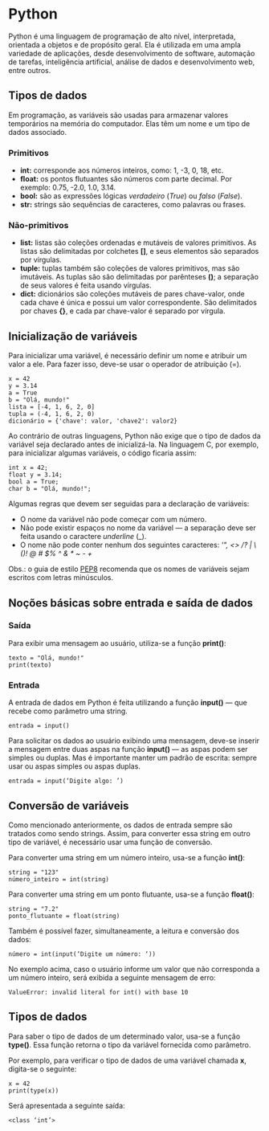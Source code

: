 # **Python**

Python é uma linguagem de programação de alto nível, interpretada, orientada a objetos e de propósito geral. Ela é utilizada em uma ampla variedade de aplicações, desde desenvolvimento de software, automação de tarefas, inteligência artificial, análise de dados e desenvolvimento web, entre outros.


## **Tipos de dados**

Em programação, as variáveis são usadas para armazenar valores temporários na memória do computador. Elas têm um nome e um tipo de dados associado.

### **Primitivos**

+ **int:** corresponde aos números inteiros, como: 1, -3, 0, 18, etc.
+ **float:** os pontos flutuantes são números com parte decimal. Por exemplo: 0.75, -2.0, 1.0, 3.14.
+ **bool:** são as expressões lógicas *verdadeiro* (*True*) ou *falso* (*False*).
+ **str:** strings são sequências de caracteres, como palavras ou frases.

### **Não-primitivos**

+ **list:** listas são coleções ordenadas e mutáveis de valores primitivos. As listas são delimitadas por colchetes __[]__, e seus elementos são separados por vírgulas.
+ **tuple:** tuplas também são coleções de valores primitivos, mas são imutáveis. As tuplas são são delimitadas por parênteses __()__; a separação de seus valores é feita usando vírgulas.
+ **dict:** dicionários são coleções mutáveis de pares chave-valor, onde cada chave é única e possui um valor correspondente. São delimitados por chaves __{}__, e cada par chave-valor é separado por vírgula.


## **Inicialização de variáveis**

Para inicializar uma variável, é necessário definir um nome e atribuir um valor a ele. Para fazer isso, deve-se usar o operador de atribuição (=).

~~~
x = 42
y = 3.14
a = True
b = "Olá, mundo!"
lista = [-4, 1, 6, 2, 0]
tupla = (-4, 1, 6, 2, 0)
dicionário = {'chave': valor, 'chave2': valor2}
~~~

Ao contrário de outras linguagens, Python não exige que o tipo de dados da variável seja declarado antes de inicializá-la. Na linguagem C, por exemplo, para inicializar algumas variáveis, o código ficaria assim:

~~~
int x = 42;
float y = 3.14;
bool a = True;
char b = "Olá, mundo!";
~~~

Algumas regras que devem ser seguidas para a declaração de variáveis:

+ O nome da variável não pode começar com um número.
+ Não pode existir espaços no nome da variável — a separação deve ser feita usando o caractere *underline* (_).
+ O nome não pode conter nenhum dos seguintes caracteres: *'", <> /? | \ ()! @ # $% ^ & * ~ - +*

Obs.: o guia de estilo [PEP8](https://peps.python.org/pep-0008/) recomenda que os nomes de variáveis sejam escritos com letras minúsculos.

## **Noções básicas sobre entrada e saída de dados**

### **Saída**

Para exibir uma mensagem ao usuário, utiliza-se a função __print()__:

~~~
texto = "Olá, mundo!"
print(texto)
~~~

### **Entrada**

A entrada de dados em Python é feita utilizando a função __input()__ — que recebe como parâmetro uma string.

~~~
entrada = input()
~~~

Para solicitar os dados ao usuário exibindo uma mensagem, deve-se inserir a mensagem entre duas aspas na função __input()__ — as aspas podem ser simples ou duplas. Mas é importante manter um padrão de escrita: sempre usar ou aspas simples ou aspas duplas.

~~~
entrada = input(‘Digite algo: ’)
~~~


## **Conversão de variáveis**

Como mencionado anteriormente, os dados de entrada sempre são tratados como sendo strings. Assim, para converter essa string em outro tipo de variável, é necessário usar uma função de conversão. 

Para converter uma string em um número inteiro, usa-se a função __int()__:

~~~
string = "123"
número_inteiro = int(string)
~~~

Para converter uma string em um ponto flutuante, usa-se a função __float()__:

~~~
string = "7.2"
ponto_flutuante = float(string)
~~~

Também é possível fazer, simultaneamente, a leitura e conversão dos dados:

~~~
número = int(input(‘Digite um número: ‘))
~~~

No exemplo acima, caso o usuário informe um valor que não corresponda a um número inteiro, será exibida a seguinte mensagem de erro:

~~~
ValueError: invalid literal for int() with base 10
~~~


## **Tipos de dados**

Para saber o tipo de dados de um determinado valor, usa-se a função __type()__. Essa função retorna o tipo da variável fornecida como parâmetro.

Por exemplo, para verificar o tipo de dados de uma variável chamada __x__, digita-se o seguinte:

~~~
x = 42
print(type(x))
~~~

Será apresentada a seguinte saída:

~~~
<class ‘int’>
~~~

